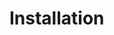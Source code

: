 [title]: # (Installation)
[tags]: # (introduction)
[priority]: # (4)
[display]: # (none)

# Installation

<!-- not application to this integration -->
